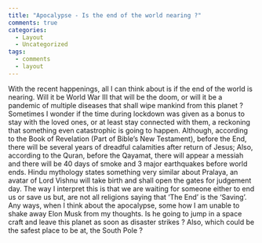 ```yaml
---
title: "Apocalypse - Is the end of the world nearing ?"
comments: true
categories:
  - Layout
  - Uncategorized
tags:
  - comments
  - layout
---
```


With the recent happenings, all I can think about is if the end of the world is nearing. Will it be World War III that will be the doom, or will it be a pandemic of multiple diseases that shall wipe mankind from this planet ? 
Sometimes I wonder if the time during lockdown was given as a bonus to stay with the loved ones, or at least stay connected with them, a reckoning that something even catastrophic is going to happen.
Although, according to the Book of Revelation (Part of Bible’s New Testament), before the End, there will be several years of dreadful calamities after return of Jesus; Also, according to the Quran, before the Qayamat, there will appear a messiah and there will be 40 days of smoke and 3 major earthquakes before world ends. Hindu mythology states something very similar about Pralaya, an avatar of Lord Vishnu will take birth and shall open the gates for judgement day. The way I interpret this is that we are waiting for someone either to end us or save us but, are not all religions saying that ‘The End’ is the ‘Saving’.    
Any ways, when I think about the apocalypse, some how I am unable to shake away Elon Musk from my thoughts. Is he going to jump in a space craft and leave this planet as soon as disaster strikes ? Also, which could be the safest place to be at, the South Pole ?
